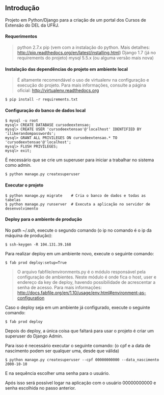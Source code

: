 ## Introdução ##
Projeto em Python/Django para a criação de um portal dos Cursos de Extensão do DEL da UFRJ.

#### Requerimentos ####
> python 2.7.x
> pip (vem com a instalação do python. Mais detalhes: http://pip.readthedocs.org/en/latest/installing.html)
> Django 1.7 (já no requirements do projeto)
> mysql 5.5.x (ou alguma versão mais nova)

#### Instalação das dependências do projeto em ambiente local ####
> É altamente recomendável o uso de virtualenv na configuração e
> execução do projeto. Para mais informações, consulte a página oficial:
> http://virtualenv.readthedocs.org

```shell
$ pip install -r requirements.txt
```
#### Configuração do banco de dados local ####
```shell
$ mysql -u root
mysql> CREATE DATABASE cursodeextensao;
mysql> CREATE USER 'cursodeextensao'@'localhost' IDENTIFIED BY 'ilikerandompasswords';
mysql> GRANT ALL PRIVILEGES ON cursodeextensao.* TO 'cursodeextensao'@'localhost';
mysql> FLUSH PRIVILEGES;
mysql> exit;
```
É necessário que se crie um superuser para iniciar a trabalhar no sistema como admin.
```shell
$ python manage.py createsuperuser
```
#### Executar o projeto ####
```shell
$ python manage.py migrate    # Cria o banco de dados e todas as tabelas
$ python manage.py runserver  # Executa a aplicação no servidor de desenvolvimento
```
#### Deploy para o ambiente de produção ####
No path ~/.ssh, execute o segundo comando (o ip no comando é o ip da máquina de produção):
```shell
$ ssh-keygen -R 104.131.39.168
```
Para realizar deploy em um ambiente novo, execute o seguinte comando:
```shell
$ fab prod deploy:setup=True
```
> O arquivo fabfile/environments.py é o módulo responsável pela configuração
> de ambientes. Neste módulo é onde fica o host, user e endereço da key de
> deploy, havendo possibilidade de acrescentar a senha de acesso.
> Para mais informações:
> http://docs.fabfile.org/en/1.10/usage/env.html#environment-as-configuration

Caso o deploy seja em um ambiente já configurado, execute o seguinte comando:
```shell
$ fab prod deploy
```
Depois do deploy, a única coisa que faltará para usar o projeto é criar um superuser do Django Admin.

Para isso é necessário executar o seguinte comando: (o cpf e a data de nascimento podem ser qualquer uma, desde que válida)
```shell
$ python manage.py createsuperuser --cpf 00000000000 --data_nascimento 2000-10-10
```
E na sequência escolher uma senha para o usuário.

Após isso será possível logar na aplicação com o usuário 00000000000 e senha escolhida no passo anterior.

